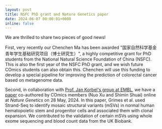 ```yaml
---
layout: post
title: NSFC PhD grant and Nature Genetics paper
date: 2024-06-07 00:00:01+0000
inline: false
---
```


We are thrilled to share two pieces of good news!

First, very recently our Chenchen Ma has been awarded "国家自然科学基金青年学生基础研究项目（博士研究生）", a highly competitive grant for PhD students from the National Natural Science Foundation of China (NSFC).
This is also the first year of the NSFC PhD grant, and we wish future COmics students can also obtain this.
Chenchen will use this funding to develop a special pipeline for improving the prediction of colorectal cancer based on metagenome data. 

Second, in collaboration with [Prof. Jan Korbel's group at EMBL](https://www.embl.org/groups/korbel/), we have a [paper](https://doi.org/10.1038/s41588-024-01754-2) co-authored by COmics members (Nuo Xu and Shimin Shuai) online at *Nature Genetics* on 28 May, 2024.
In this paper, Grimes et al. used Strand-Seq to identify mosaic structural variants (mSVs) in normal human hematopoietic stem and progenitor cells and associated them with clonal expansion.
We contributed to the validation of certain mSVs using whole exome sequencing and blood count data from the UK Biobank.
